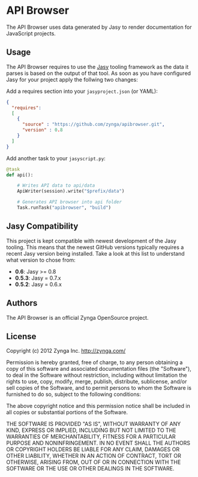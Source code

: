API Browser
============================

The API Browser uses data generated by Jasy to render documentation for JavaScript projects.


## Usage

The API Browser requires to use the [Jasy](http://github.com/zynga/jasy) tooling framework as the data it parses is based on the output of that tool. As soon as you have configured Jasy for your project apply the follwing two changes:

Add a requires section into your `jasyproject.json` (or YAML):

```json
{
  "requires": 
  [
    {
      "source" : "https://github.com/zynga/apibrowser.git",
      "version" : 0.8
    }
  ]
}
```

Add another task to your `jasyscript.py`:

```python
@task
def api():

    # Writes API data to api/data
    ApiWriter(session).write("$prefix/data")

    # Generates API browser into api folder
    Task.runTask("apibrowser", "build")

```


## Jasy Compatibility

This project is kept compatible with newest development of the Jasy tooling. This means that the newest GitHub versions typically requires a recent Jasy version being installed. Take a look at this list to understand what version to chose from:

* **0.6**: Jasy >= 0.8
* **0.5.3**: Jasy = 0.7.x
* **0.5.2**: Jasy = 0.6.x


## Authors

The API Browser is an official Zynga OpenSource project.


## License

Copyright (c) 2012 Zynga Inc. http://zynga.com/

Permission is hereby granted, free of charge, to any person obtaining
a copy of this software and associated documentation files (the
"Software"), to deal in the Software without restriction, including
without limitation the rights to use, copy, modify, merge, publish,
distribute, sublicense, and/or sell copies of the Software, and to
permit persons to whom the Software is furnished to do so, subject to
the following conditions:

The above copyright notice and this permission notice shall be
included in all copies or substantial portions of the Software.

THE SOFTWARE IS PROVIDED "AS IS", WITHOUT WARRANTY OF ANY KIND,
EXPRESS OR IMPLIED, INCLUDING BUT NOT LIMITED TO THE WARRANTIES OF
MERCHANTABILITY, FITNESS FOR A PARTICULAR PURPOSE AND
NONINFRINGEMENT. IN NO EVENT SHALL THE AUTHORS OR COPYRIGHT HOLDERS BE
LIABLE FOR ANY CLAIM, DAMAGES OR OTHER LIABILITY, WHETHER IN AN ACTION
OF CONTRACT, TORT OR OTHERWISE, ARISING FROM, OUT OF OR IN CONNECTION
WITH THE SOFTWARE OR THE USE OR OTHER DEALINGS IN THE SOFTWARE.